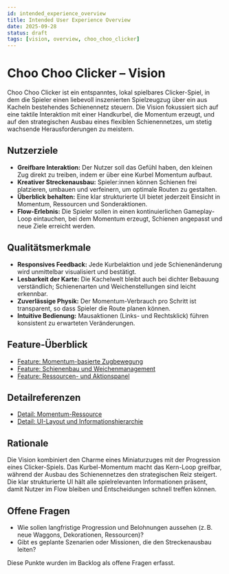 ```yaml
---
id: intended_experience_overview
title: Intended User Experience Overview
date: 2025-09-28
status: draft
tags: [vision, overview, choo_choo_clicker]
---
```


# Choo Choo Clicker – Vision

Choo Choo Clicker ist ein entspanntes, lokal spielbares Clicker-Spiel, in dem die Spieler einen liebevoll inszenierten Spielzeugzug über ein aus Kacheln bestehendes Schienennetz steuern. Die Vision fokussiert sich auf eine taktile Interaktion mit einer Handkurbel, die Momentum erzeugt, und auf den strategischen Ausbau eines flexiblen Schienennetzes, um stetig wachsende Herausforderungen zu meistern.

## Nutzerziele
- **Greifbare Interaktion:** Der Nutzer soll das Gefühl haben, den kleinen Zug direkt zu treiben, indem er über eine Kurbel Momentum aufbaut.
- **Kreativer Streckenausbau:** Spieler:innen können Schienen frei platzieren, umbauen und verfeinern, um optimale Routen zu gestalten.
- **Überblick behalten:** Eine klar strukturierte UI bietet jederzeit Einsicht in Momentum, Ressourcen und Sonderaktionen.
- **Flow-Erlebnis:** Die Spieler sollen in einen kontinuierlichen Gameplay-Loop eintauchen, bei dem Momentum erzeugt, Schienen angepasst und neue Ziele erreicht werden.

## Qualitätsmerkmale
- **Responsives Feedback:** Jede Kurbelaktion und jede Schienenänderung wird unmittelbar visualisiert und bestätigt.
- **Lesbarkeit der Karte:** Die Kachelwelt bleibt auch bei dichter Bebauung verständlich; Schienenarten und Weichenstellungen sind leicht erkennbar.
- **Zuverlässige Physik:** Der Momentum-Verbrauch pro Schritt ist transparent, so dass Spieler die Route planen können.
- **Intuitive Bedienung:** Mausaktionen (Links- und Rechtsklick) führen konsistent zu erwarteten Veränderungen.

## Feature-Überblick
- [Feature: Momentum-basierte Zugbewegung](features/feature_momentum_train.md)
- [Feature: Schienenbau und Weichenmanagement](features/feature_track_management.md)
- [Feature: Ressourcen- und Aktionspanel](features/feature_ui_panel.md)

## Detailreferenzen
- [Detail: Momentum-Ressource](details/detail_momentum_resource.md)
- [Detail: UI-Layout und Informationshierarchie](details/detail_ui_layout.md)

## Rationale
Die Vision kombiniert den Charme eines Miniaturzuges mit der Progression eines Clicker-Spiels. Das Kurbel-Momentum macht das Kern-Loop greifbar, während der Ausbau des Schienennetzes den strategischen Reiz steigert. Die klar strukturierte UI hält alle spielrelevanten Informationen präsent, damit Nutzer im Flow bleiben und Entscheidungen schnell treffen können.

## Offene Fragen
- Wie sollen langfristige Progression und Belohnungen aussehen (z. B. neue Waggons, Dekorationen, Ressourcen)?
- Gibt es geplante Szenarien oder Missionen, die den Streckenausbau leiten?

Diese Punkte wurden im Backlog als offene Fragen erfasst.
